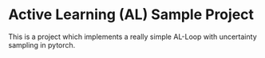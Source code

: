# Active Learning (AL) Sample Project
This is a project which implements a really simple AL-Loop with uncertainty sampling in pytorch.


